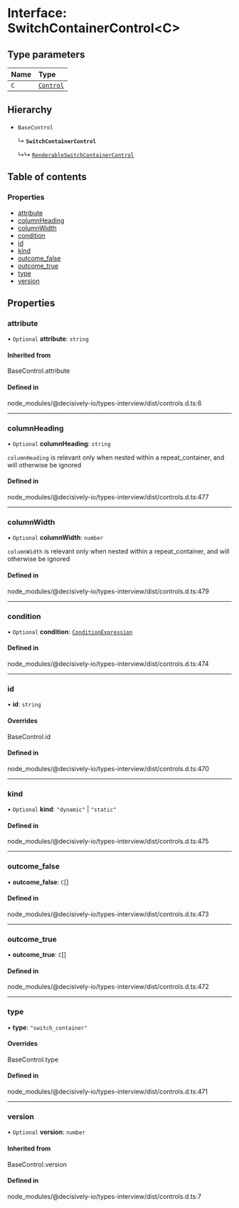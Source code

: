 # Interface: SwitchContainerControl<C\>

## Type parameters

| Name | Type |
| :------ | :------ |
| `C` | [`Control`](../wiki/Exports#control) |

## Hierarchy

- `BaseControl`

  ↳ **`SwitchContainerControl`**

  ↳↳ [`RenderableSwitchContainerControl`](../wiki/RenderableSwitchContainerControl)

## Table of contents

### Properties

- [attribute](../wiki/SwitchContainerControl#attribute)
- [columnHeading](../wiki/SwitchContainerControl#columnheading)
- [columnWidth](../wiki/SwitchContainerControl#columnwidth)
- [condition](../wiki/SwitchContainerControl#condition)
- [id](../wiki/SwitchContainerControl#id)
- [kind](../wiki/SwitchContainerControl#kind)
- [outcome\_false](../wiki/SwitchContainerControl#outcome_false)
- [outcome\_true](../wiki/SwitchContainerControl#outcome_true)
- [type](../wiki/SwitchContainerControl#type)
- [version](../wiki/SwitchContainerControl#version)

## Properties

### attribute

• `Optional` **attribute**: `string`

#### Inherited from

BaseControl.attribute

#### Defined in

node_modules/@decisively-io/types-interview/dist/controls.d.ts:6

___

### columnHeading

• `Optional` **columnHeading**: `string`

`columnHeading` is relevant only when nested within a repeat_container, and will otherwise be ignored

#### Defined in

node_modules/@decisively-io/types-interview/dist/controls.d.ts:477

___

### columnWidth

• `Optional` **columnWidth**: `number`

`columnWidth` is relevant only when nested within a repeat_container, and will otherwise be ignored

#### Defined in

node_modules/@decisively-io/types-interview/dist/controls.d.ts:479

___

### condition

• `Optional` **condition**: [`ConditionExpression`](../wiki/ConditionExpression)

#### Defined in

node_modules/@decisively-io/types-interview/dist/controls.d.ts:474

___

### id

• **id**: `string`

#### Overrides

BaseControl.id

#### Defined in

node_modules/@decisively-io/types-interview/dist/controls.d.ts:470

___

### kind

• `Optional` **kind**: ``"dynamic"`` \| ``"static"``

#### Defined in

node_modules/@decisively-io/types-interview/dist/controls.d.ts:475

___

### outcome\_false

• **outcome\_false**: `C`[]

#### Defined in

node_modules/@decisively-io/types-interview/dist/controls.d.ts:473

___

### outcome\_true

• **outcome\_true**: `C`[]

#### Defined in

node_modules/@decisively-io/types-interview/dist/controls.d.ts:472

___

### type

• **type**: ``"switch_container"``

#### Overrides

BaseControl.type

#### Defined in

node_modules/@decisively-io/types-interview/dist/controls.d.ts:471

___

### version

• `Optional` **version**: `number`

#### Inherited from

BaseControl.version

#### Defined in

node_modules/@decisively-io/types-interview/dist/controls.d.ts:7
